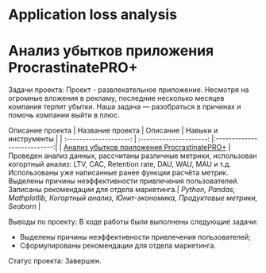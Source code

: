 # Application loss analysis

# Анализ убытков приложения ProcrastinatePRO+
 
Задачи проекта: 
Проект - развлекательное приложение. Несмотря на огромные вложения в рекламу, последние несколько месяцев компания терпит убытки. Наша задача — разобраться в причинах и помочь компании выйти в плюс.

 Описание проекта
| Название проекта | Описание | Навыки и инструменты  |
| :--------------------: | :---------------------: |:---------------------------:|
| [Анализ убытков приложения ProcrastinatePRO+](https://github.com/ekaterina-zakharova/Yandex_Practicum/blob/main/Application%20loss%20analysis/Анализ%20убытков%20приложения%20ProcrastinatePRO%2B.ipynb) | Проведен анализ данных, рассчитаны различные метрики, использован когортный анализ: LTV, CAC, Retention rate, DAU, WAU, MAU и т.д. Использованы уже написанные ранее функции расчёта метрик. Выделены причины неэффективности привлечения пользователей. Записаны рекомендации для отдела маркетинга.| *Python, Pandas, Mathplotlib, Когортный анализ, Юнит-экономика, Продуктовые метрики, Seaborn* |

Выводы по проекту: 
В ходе работы были выполнены следующие задачи:
   - Выделены причины неэффективности привлечения пользователей;
   - Сформулированы рекомендации для отдела маркетинга.
   
Статус проекта: Завершен.
